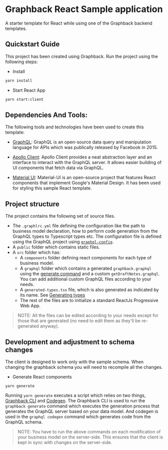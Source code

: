 # Graphback React Sample application

A starter template for React while using one of the Graphback backend templates.

## Quickstart Guide

This project has been created using Graphback.
Run the project using the following steps:

- Install

```bash
yarn install
```

- Start React App

```bash
yarn start:client
```

## Dependencies And Tools:

The following tools and technologies have been used to create this template:

- [GraphQL](https://graphql.org/): GraphQL is an open-source data query and manipulation language for APIs which was publically released by Facebook in 2015.

- [Apollo Client](https://www.apollographql.com/docs/react/): Apollo Client provides a neat abstraction layer and an interface to interact with the GraphQL server. It allows easier building of UI components that fetch data via GraphQL.

- [Material UI](https://material-ui.com/): Material-UI is an open-source project that features React components that implement Google's Material Design. It has been used for styling this sample React template.

## Project structure

The project contains the following set of source files.

- The `.graphlrc.yml` file defining the configuration like the path to business model declaration, how to perform code generation from the GraphQL types to Typescript types etc. The configuration file is defined using the GraphQL project using [`graphql-config`](https://graphql-config.com/introduction).
- A `public` folder which contains static files.
- A `src` folder which has:
  - A `components` folder defining react components for each type of business model.
  - A `graphql` folder which contains a generated `graphback.graphql` using the [generate command](#development-and-adjustment-to-schema-changes) and a custom `getDraftNotes.graphql`. You can add additional custom GraphQL files according to your needs.
  - A `generated-types.tsx` file, which is also generated as indicated by its name. See [Generating types](#development-and-adjustment-to-schema-changes)
  - The rest of the files are to initialize a standard ReactJs Progressive Web App.

> NOTE: All the files can be edited according to your needs except for those that are generated (no need to edit them as they'll be re-generated anyway).

## Development and adjustment to schema changes

The client is designed to work only with the sample schema.
When changing the graphback schema you will need to recompile all the changes.

- Generate React components

```
yarn generate
```

Running `yarn generate` executes a script which relies on two things, [Graphback CLI](https://graphback.dev/docs/cli/graphback-cli) and [Codegen](https://graphql-code-generator.com/). The Graphback CLI is used to run the `graphback generate` command which executes the generation process that generates the GraphQL server based on your data model. And codegen is used in the `graphql codegen` command which generates code from the GraphQL schema.

> NOTE: You have to run the above commands on each modification of your business model on the server-side. This ensures that the client is kept in sync with changes on the server-side.
